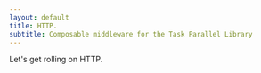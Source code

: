 ```yaml
---
layout: default
title: HTTP.
subtitle: Composable middleware for the Task Parallel Library
---
```


Let's get rolling on HTTP.

